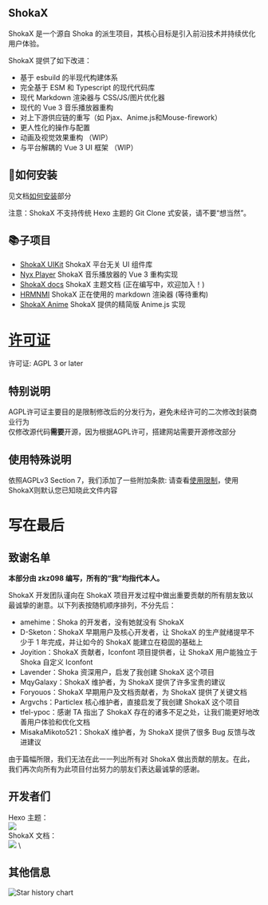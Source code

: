 ## ShokaX

ShokaX 是一个源自 Shoka 的派生项目，其核心目标是引入前沿技术并持续优化用户体验。

ShokaX 提供了如下改进：
- 基于 esbuild 的半现代构建体系
- 完全基于 ESM 和 Typescript 的现代代码库
- 现代 Markdown 渲染器与 CSS/JS/图片优化器
- 现代的 Vue 3 音乐播放器重构
- 对上下游供应链的重写（如 Pjax、Anime.js和Mouse-firework）
- 更人性化的操作与配置
- 动画及视觉效果重构 （WIP）
- 与平台解耦的 Vue 3 UI 框架 （WIP）

## 🔧如何安装
见文档[如何安装](https://docs.shokax.kaitaku.xyz/getting-started/)部分

注意：ShokaX 不支持传统 Hexo 主题的 Git Clone 式安装，请不要“想当然”。

## 📚子项目
- [ShokaX UIKit](https://github.com/theme-shoka-x/ShokaX-UI-Kit/tree/main/packages/shokax-uikit) ShokaX 平台无关 UI 组件库
- [Nyx Player](https://github.com/theme-shoka-x/ShokaX-UI-Kit/tree/main/packages/nyx-player) ShokaX 音乐播放器的 Vue 3 重构实现
- [ShokaX docs](https://github.com/theme-shoka-x/shokaX-docs) ShokaX 主题文档 (正在编写中，欢迎加入！)
- [HRMNMI](https://github.com/theme-shoka-x/hexo-renderer-multi-next-markdown-it) ShokaX 正在使用的 markdown 渲染器 (等待重构)
- [ShokaX Anime](https://github.com/theme-shoka-x/theme-shokax-anime) ShokaX 提供的精简版 Anime.js 实现

# [许可证](https://github.com/theme-shoka-x/hexo-theme-shokaX/blob/main/LICENSE)
许可证: AGPL 3 or later

## 特别说明
AGPL许可证主要目的是限制修改后的分发行为，避免未经许可的二次修改封装商业行为 \
仅修改源代码**需要**开源，因为根据AGPL许可，搭建网站需要开源修改部分

## 使用特殊说明
依照AGPLv3 Section 7，我们添加了一些附加条款:
请查看[使用限制](./UsageRestrictions.md)，使用ShokaX则默认您已知晓此文件内容

# 写在最后
## 致谢名单

__本部分由 zkz098 编写，所有的“我”均指代本人。__

ShokaX 开发团队谨向在 ShokaX 项目开发过程中做出重要贡献的所有朋友致以最诚挚的谢意。以下列表按随机顺序排列，不分先后：
- amehime：Shoka 的开发者，没有她就没有 ShokaX
- D-Sketon：ShokaX 早期用户及核心开发者，让 ShokaX 的生产就绪提早不少于 1 年完成，并让如今的 ShokaX 能建立在稳固的基础上
- Joyition：ShokaX 贡献者，Iconfont 项目提供者，让 ShokaX 用户能独立于 Shoka 自定义 Iconfont
- Lavender：Shoka 资深用户，启发了我创建 ShokaX 这个项目
- MqyGalaxy：ShokaX 维护者，为 ShokaX 提供了许多宝贵的建议
- Foryouos：ShokaX 早期用户及文档贡献者，为 ShokaX 提供了关键文档
- Argvchs：Particlex 核心维护者，直接启发了我创建 ShokaX 这个项目
- tfel-ypoc：感谢 TA 指出了 ShokaX 存在的诸多不足之处，让我们能更好地改善用户体验和优化文档
- MisakaMikoto521：ShokaX 维护者，为 ShokaX 提供了很多 Bug 反馈与改进建议

由于篇幅所限，我们无法在此一一列出所有对 ShokaX 做出贡献的朋友。在此，我们再次向所有为此项目付出努力的朋友们表达最诚挚的感谢。

## 开发者们
Hexo 主题： \
[![](https://contributors-img.web.app/image?repo=theme-shoka-x/hexo-theme-shokaX)](https://github.com/theme-shoka-x/hexo-theme-shokaX/graphs/contributors) \
ShokaX 文档： \
[![](https://contributors-img.web.app/image?repo=theme-shoka-x/shokaX-docs)](https://github.com/theme-shoka-x/shokaX-docs/graphs/contributors) \

## 其他信息
![Star history chart](https://api.star-history.com/svg?repos=theme-shoka-x/hexo-theme-shokaX&type=Date)

